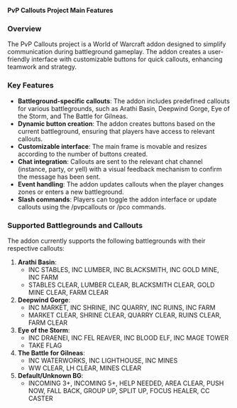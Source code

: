 **PvP Callouts Project Main Features**

### Overview

The PvP Callouts project is a World of Warcraft addon designed to simplify communication during battleground gameplay. The addon creates a user-friendly interface with customizable buttons for quick callouts, enhancing teamwork and strategy.

### Key Features

*   **Battleground-specific callouts**: The addon includes predefined callouts for various battlegrounds, such as Arathi Basin, Deepwind Gorge, Eye of the Storm, and The Battle for Gilneas.
*   **Dynamic button creation**: The addon creates buttons based on the current battleground, ensuring that players have access to relevant callouts.
*   **Customizable interface**: The main frame is movable and resizes according to the number of buttons created.
*   **Chat integration**: Callouts are sent to the relevant chat channel (instance, party, or yell) with a visual feedback mechanism to confirm the message has been sent.
*   **Event handling**: The addon updates callouts when the player changes zones or enters a new battleground.
*   **Slash commands**: Players can toggle the addon interface or update callouts using the <span class="language-text">/pvpcallouts</span> or <span class="language-text">/pco</span> commands.

### Supported Battlegrounds and Callouts

The addon currently supports the following battlegrounds with their respective callouts:

1.  **Arathi Basin**:
    *   INC STABLES, INC LUMBER, INC BLACKSMITH, INC GOLD MINE, INC FARM
    *   STABLES CLEAR, LUMBER CLEAR, BLACKSMITH CLEAR, GOLD MINE CLEAR, FARM CLEAR
2.  **Deepwind Gorge**:
    *   INC MARKET, INC SHRINE, INC QUARRY, INC RUINS, INC FARM
    *   MARKET CLEAR, SHRINE CLEAR, QUARRY CLEAR, RUINS CLEAR, FARM CLEAR
3.  **Eye of the Storm**:
    *   INC DRAENEI, INC FEL REAVER, INC BLOOD ELF, INC MAGE TOWER
    *   TAKE FLAG
4.  **The Battle for Gilneas**:
    *   INC WATERWORKS, INC LIGHTHOUSE, INC MINES
    *   WW CLEAR, LH CLEAR, MINES CLEAR
5.  **Default/Unknown BG**:
    *   INCOMING 3+, INCOMING 5+, HELP NEEDED, AREA CLEAR, PUSH NOW, FALL BACK, GROUP UP, SPLIT UP, FOCUS HEALER, CC CASTER
